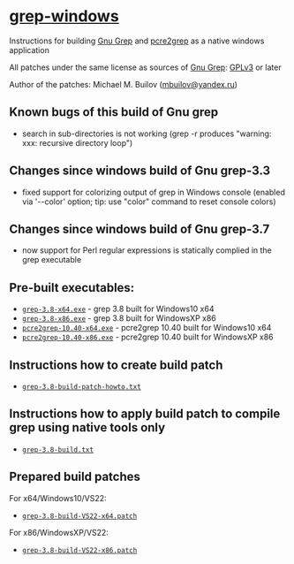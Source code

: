 # [grep-windows](https://github.com/mbuilov/grep-windows)
Instructions for building [Gnu Grep](https://www.gnu.org/software/grep) and [pcre2grep](https://github.com/PCRE2Project/pcre2) as a native windows application

All patches under the same license as sources of [Gnu Grep](https://www.gnu.org/software/grep): [GPLv3](https://www.gnu.org/licenses/gpl-3.0.html) or later

Author of the patches: Michael M. Builov (mbuilov@yandex.ru)

## Known bugs of this build of Gnu grep
- search in sub-directories is not working (grep -r produces "warning: xxx: recursive directory loop")

## Changes since windows build of Gnu grep-3.3
- fixed support for colorizing output of grep in Windows console (enabled via '--color' option; tip: use "color" command to reset console colors)

## Changes since windows build of Gnu grep-3.7
- now support for Perl regular expressions is statically complied in the grep executable

## Pre-built executables:
- [`grep-3.8-x64.exe`](/grep-3.8-x64.exe) - grep 3.8 built for Windows10 x64
- [`grep-3.8-x86.exe`](/grep-3.8-x86.exe) - grep 3.8 built for WindowsXP x86
- [`pcre2grep-10.40-x64.exe`](/pcre2grep-10.40-x64.exe) - pcre2grep 10.40 built for Windows10 x64
- [`pcre2grep-10.40-x86.exe`](/pcre2grep-10.40-x86.exe) - pcre2grep 10.40 built for WindowsXP x86

## Instructions how to create build patch
- [`grep-3.8-build-patch-howto.txt`](/grep-3.8-build-patch-howto.txt)

## Instructions how to apply build patch to compile grep using native tools only
- [`grep-3.8-build.txt`](/grep-3.8-build.txt)

## Prepared build patches
For x64/Windows10/VS22:
- [`grep-3.8-build-VS22-x64.patch`](/grep-3.8-build-VS22-x64.patch)

For x86/WindowsXP/VS22:
- [`grep-3.8-build-VS22-x86.patch`](/grep-3.8-build-VS22-x86.patch)
